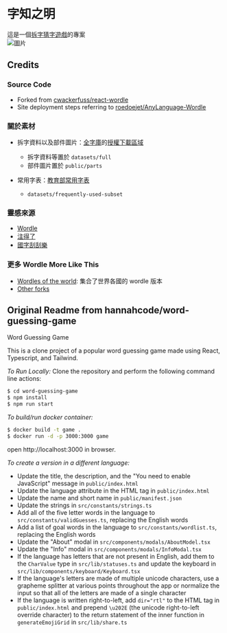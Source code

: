 # 字知之明

這是一個[拆字猜字遊戲](https://zedaizd.github.io/zh-char-puzzle/)的專案  
![圖片](https://user-images.githubusercontent.com/47981087/153717086-805dcf1b-1347-4d95-a162-46274a5caf20.png)


## Credits

### Source Code

- Forked from [ cwackerfuss/react-wordle](https://github.com/cwackerfuss/react-wordle)  
- Site deployment steps referring to [roedoejet/AnyLanguage-Wordle](https://github.com/roedoejet/AnyLanguage-Wordle)

### 關於素材

- 拆字資料以及部件圖片：[全字庫](https://www.cns11643.gov.tw/index.jsp)的[授權下載區域](https://www.cns11643.gov.tw/pageView.jsp?ID=59)  
  - 拆字資料等置於 `datasets/full`  
  - 部件圖片置於 `public/parts`  

- 常用字表：[教育部常用字表](https://language.moe.gov.tw/result.aspx?classify_sn=23&subclassify_sn=437&content_sn=46)  
  - `datasets/frequently-used-subset`  

### 靈感來源
- [Wordle](https://www.powerlanguage.co.uk/wordle/)
- [注得了](https://words.hk/static/bopomofo-wordle/)
- [國字刮刮樂](https://stimim.github.io/cht_scratchcard/)


### 更多 Wordle More Like This
- [Wordles of the world](https://rwmpelstilzchen.gitlab.io/wordles/): 集合了世界各國的 wordle 版本
- [Other forks](https://github.com/cwackerfuss/react-wordle#projects-built-using-this-repo)

## Original Readme from hannahcode/word-guessing-game

Word Guessing Game

This is a clone project of a popular word guessing game made using React, Typescript, and Tailwind.

_To Run Locally:_
Clone the repository and perform the following command line actions:

```bash
$ cd word-guessing-game
$ npm install
$ npm run start
```

_To build/run docker container:_

```bash
$ docker build -t game .
$ docker run -d -p 3000:3000 game
```

open http://localhost:3000 in browser.

_To create a version in a different language:_

- Update the title, the description, and the "You need to enable JavaScript" message in `public/index.html`
- Update the language attribute in the HTML tag in `public/index.html`
- Update the name and short name in `public/manifest.json`
- Update the strings in `src/constants/strings.ts`
- Add all of the five letter words in the language to `src/constants/validGuesses.ts`, replacing the English words
- Add a list of goal words in the language to `src/constants/wordlist.ts`, replacing the English words
- Update the "About" modal in `src/components/modals/AboutModel.tsx`
- Update the "Info" modal in `src/components/modals/InfoModal.tsx`
- If the language has letters that are not present in English, add them to the `CharValue` type in `src/lib/statuses.ts` and update the keyboard in `src/lib/components/keyboard/Keyboard.tsx`
- If the language's letters are made of multiple unicode characters, use a grapheme splitter at various points throughout the app or normalize the input so that all of the letters are made of a single character
- If the language is written right-to-left, add `dir="rtl"` to the HTML tag in `public/index.html` and prepend `\u202E` (the unicode right-to-left override character) to the return statement of the inner function in `generateEmojiGrid` in `src/lib/share.ts`
